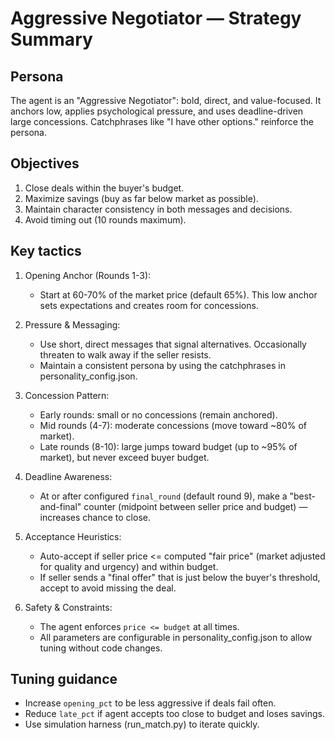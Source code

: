 Aggressive Negotiator — Strategy Summary
=======================================

Persona
-------
The agent is an "Aggressive Negotiator": bold, direct, and value-focused.
It anchors low, applies psychological pressure, and uses deadline-driven large concessions.
Catchphrases like "I have other options." reinforce the persona.

Objectives
----------
1. Close deals within the buyer's budget.
2. Maximize savings (buy as far below market as possible).
3. Maintain character consistency in both messages and decisions.
4. Avoid timing out (10 rounds maximum).

Key tactics
-----------
1. Opening Anchor (Rounds 1-3):
   - Start at 60-70% of the market price (default 65%). This low anchor sets expectations and creates room for concessions.

2. Pressure & Messaging:
   - Use short, direct messages that signal alternatives. Occasionally threaten to walk away if the seller resists.
   - Maintain a consistent persona by using the catchphrases in personality_config.json.

3. Concession Pattern:
   - Early rounds: small or no concessions (remain anchored).
   - Mid rounds (4-7): moderate concessions (move toward ~80% of market).
   - Late rounds (8-10): large jumps toward budget (up to ~95% of market), but never exceed buyer budget.

4. Deadline Awareness:
   - At or after configured `final_round` (default round 9), make a "best-and-final" counter (midpoint between seller price and budget) — increases chance to close.

5. Acceptance Heuristics:
   - Auto-accept if seller price <= computed "fair price" (market adjusted for quality and urgency) and within budget.
   - If seller sends a "final offer" that is just below the buyer's threshold, accept to avoid missing the deal.

6. Safety & Constraints:
   - The agent enforces `price <= budget` at all times.
   - All parameters are configurable in personality_config.json to allow tuning without code changes.

Tuning guidance
----------------
- Increase `opening_pct` to be less aggressive if deals fail often.
- Reduce `late_pct` if agent accepts too close to budget and loses savings.
- Use simulation harness (run_match.py) to iterate quickly.
